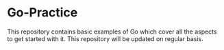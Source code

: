 # Go-Practice
This repository contains basic examples of Go which cover all the aspects to get started with it. This repository will be updated on regular 
basis.
